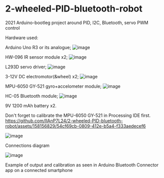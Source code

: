 # 2-wheeled-PID-bluetooth-robot
2021 Arduino-bootleg project around PID, I2C, Bluetooth, servo PWM control

Hardware used:

Arduino Uno R3 or its analogue;
![image](https://github.com/IlAnP7L24/2-wheeled-PID-bluetooth-robot/assets/158156829/06aa1529-9837-4e6f-8431-f0e2eb45bdcc)

HW-096 IR sensor module x2;
![image](https://github.com/IlAnP7L24/2-wheeled-PID-bluetooth-robot/assets/158156829/4e222b14-01e1-4788-adfe-70e98351ce1c)

L293D servo driver;
![image](https://github.com/IlAnP7L24/2-wheeled-PID-bluetooth-robot/assets/158156829/1be44695-eae7-4480-b7fd-54323c231ba4)

3-12V DC electromotor(&wheel) x2;
![image](https://github.com/IlAnP7L24/2-wheeled-PID-bluetooth-robot/assets/158156829/3786e80c-f437-41c3-8d46-46f47008aae1)

MPU-6050 GY-521 gyro+accelometer module;
![image](https://github.com/IlAnP7L24/2-wheeled-PID-bluetooth-robot/assets/158156829/27559f3b-5023-4701-abc3-b1398f3da14a)

HC-05 Bluetooth module;
![image](https://github.com/IlAnP7L24/2-wheeled-PID-bluetooth-robot/assets/158156829/2f441666-a7d5-44d0-9a1d-234623c32cc2)

9V 1200 mAh battery x2.



Don't forget to calibrate the MPU-6050 GY-521 in Processing IDE first.
https://github.com/IlAnP7L24/2-wheeled-PID-bluetooth-robot/assets/158156829/54cf69cb-0809-412e-b5a4-f333aedecef6




![image](https://github.com/IlAnP7L24/2-wheeled-PID-bluetooth-robot/assets/158156829/9acca292-613d-4602-b35d-8c0b979066c8)

Connections diagram



![image](https://github.com/IlAnP7L24/2-wheeled-PID-bluetooth-robot/assets/158156829/8a93b7f0-4902-499c-859b-1df6046cb221)

Example of output and calibration as seen in Arduino Bluetooth Connector app on a connected smartphone
